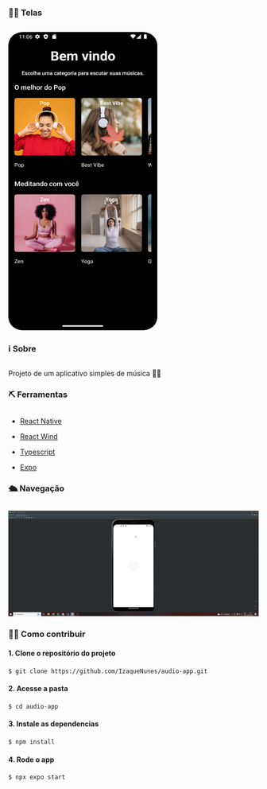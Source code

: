 
### 👨‍💻 Telas
## 

<img src="./src/assets/Tela-inicial.png" width="300px" height="600px">

### ℹ Sobre
##
Projeto de um aplicativo simples de música 👩‍💻
### ⛏ Ferramentas
##

- [React Native](https://reactnative.dev/)

- [React Wind](https://www.nativewind.dev/)

- [Typescript](https://www.typescriptlang.org/)

- [Expo](https://docs.expo.dev/)
 
### 🛳 Navegação
##
<img src="./src/assets/Navegação.gif">

### 👩‍💻 Como contribuir
#### 1. Clone o repositório do projeto
```
$ git clone https://github.com/IzaqueNunes/audio-app.git
```
#### 2. Acesse a pasta
```
$ cd audio-app
```
#### 3. Instale as dependencias
```
$ npm install
```
#### 4. Rode o app
```
$ npx expo start
```
